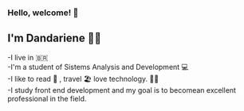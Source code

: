 ### Hello, welcome! 👋
## I'm Dandariene :woman_technologist:

-I live in 🇧🇷 <br>
-I'm a student of Sistems Analysis and Development :computer:<br>
-I like to read :open_book: , travel :beach_umbrella:  love technology. :woman_technologist:<br>
-I study front end development and my goal is to becomean excellent professional in the field.



<!--
**Dandariene/Dandariene** is a ✨ _special_ ✨ repository because its `README.md` (this file) appears on your GitHub profile.

Here are some ideas to get you started:

- 🔭 I’m currently working on ...
- 🌱 I’m currently learning ...
- 👯 I’m looking to collaborate on ...
- 🤔 I’m looking for help with ...
- 💬 Ask me about ...
- 📫 How to reach me: ...
- 😄 Pronouns: ...
- ⚡ Fun fact: ...
-->
